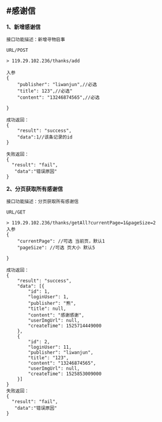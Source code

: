 #感谢信
---
**1、新增感谢信**

	接口功能描述：新增寻物启事
	
	URL/POST

	> 119.29.102.236/thanks/add
	
	入参
	{
		"publisher": "liwanjun",//必选
		"title": 123",//必选"
		"content": "13246874565",//必选
	
	}
	
	成功返回：
	{
		"result": "success",
		"data":1//该条记录的id
	}
	
	失败返回：
	{
	  "result": "fail",
	   "data":"错误原因"
	}


**2、分页获取所有感谢信**

	接口功能描述：分页获取所有感谢信
	
	URL/GET

	> 119.29.102.236/thanks/getAll?currentPage=1&pageSize=2
	入参
	{
		"currentPage": //可选 当前页，默认1
		"pageSize": //可选 页大小 默认5
		
	}
	
	成功返回：
	{
		"result": "success",
		"data": [{
			"id": 1,
			"loginUser": 1,
			"publisher": "熊",
			"title": null,
			"content": "感谢感谢",
			"userImgUrl": null,
			"createTime": 1525714449000
		},
		{
			"id": 2,
			"loginUser": 11,
			"publisher": "liwanjun",
			"title": "123",
			"content": "13246874565",
			"userImgUrl": null,
			"createTime": 1525853009000
		}]
	}
	失败返回：
	{
	  "result": "fail",
	   "data":"错误原因"
	}